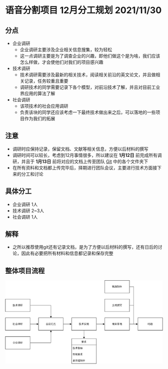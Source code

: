 # 语音分割项目 12月分工规划 2021/11/30
## 分点
- 企业调研
  - 企业调研主要涉及企业相关信息搜集，较为轻松
  - 这一点调研主要是为了调查企业的兴趣，即他们做这个是为啥，我们应该怎么样做，才会使他们对我们的项目感兴趣
- 技术调研
  - 技术调研需要涉及最新的相关技术，阅读相关前沿的英文论文，并且做相关记录，任务较重且重要
  - 调研技术的同学需要记录下各个模型，对前沿技术了解，并且对目前工业界应用的算法了解
- 社会调研
  - 该项技术的社会应用调研
  - 负责该块的同学还应该考虑一下最终技术做出来之后，可以落地的一些项目作为我们的拓展

## 注意
- 调研时应保持记录，保留文档、文献等相关信息，方便以后材料的撰写
- 调研时间可以较长，考虑到12月事情很多，所以建议在 **1月12日** 前完成所有调研，并且于 **1月13日** 前将对应的文档上传至团队 [Git](https://github.com/Tworan/Wave-Split-CSU2021) 中的各个文件夹下
- 在所有资料和文档都上传完毕后，择期进行团队会议，主要进行技术方面接下来的分工和讨论
## 具体分工
- 企业调研 1人
- 技术调研 2~3人
- 社会调研 1人
## 解释
- 之所以推荐使用git还有记录文档，是为了方便以后材料的撰写，还有日后的讨论，因此有必要把所有材料和信息都记录和保存完整
## 整体项目流程
![avatar](Source/流程图.png)

